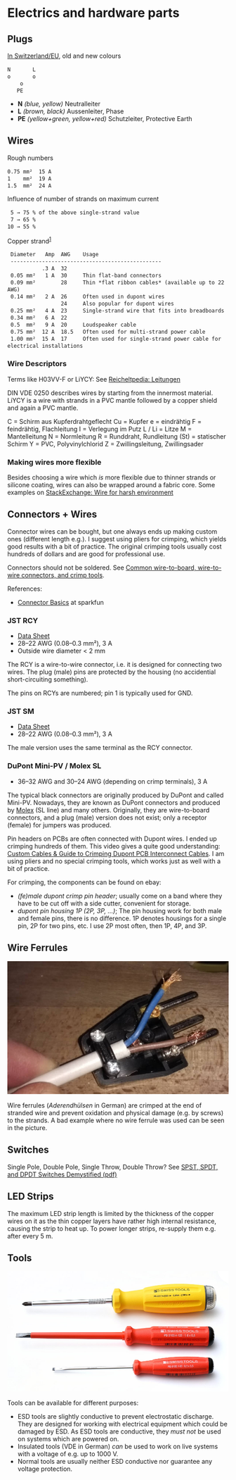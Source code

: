 # Electrics and hardware parts

## Plugs

[In Switzerland/EU](https://de.wikipedia.org/wiki/Niederspannungsnetz#Farbgebung), old and new colours

```
N       L
o       o
    o
   PE
```

* **N** *(blue, yellow)* Neutralleiter
* **L** *(brown, black)* Aussenleiter, Phase
* **PE** *(yellow+green, yellow+red)* Schutzleiter, Protective Earth


## Wires

Rough numbers

    0.75 mm²  15 A
    1    mm²  19 A
    1.5  mm²  24 A

Influence of number of strands on maximum current

     5 → 75 % of the above single-strand value
     7 → 65 %
    10 → 55 %

Copper strand<sup>[1][strombelastbarkeit]</sup>

     Diameter   Amp  AWG    Usage
     ------------------------------------------------
               .3 A  32
     0.05 mm²   1 A  30     Thin flat-band connectors
     0.09 mm²        28     Thin *flat ribbon cables* (available up to 22 AWG)
     0.14 mm²   2 A  26     Often used in dupont wires
                     24     Also popular for dupont wires
     0.25 mm²   4 A  23     Single-strand wire that fits into breadboards
     0.34 mm²   6 A  22
     0.5  mm²   9 A  20     Loudspeaker cable
     0.75 mm²  12 A  18.5   Often used for multi-strand power cable
     1.00 mm²  15 A  17     Often used for single-strand power cable for electrical installations


[strombelastbarkeit]: http://www.linzi.hu/Katalogus/2008-2009/ger/X%20028%20%20Strombelastbarkeit%20(allgemein).pdf


### Wire Descriptors

Terms like H03VV-F or LiYCY: See
[Reicheltpedia: Leitungen](https://www.reichelt.de/reicheltpedia/index.php5/Leitungen)

DIN VDE 0250 describes wires by starting from the innermost material.
LiYCY is a wire with strands in a PVC mantle followed by a copper shield and again
a PVC mantle.

C = Schirm aus Kupferdrahtgeflecht
Cu = Kupfer
e = eindrähtig
F = feindrähtig, Flachleitung
I = Verlegung im Putz
L / Li = Litze
M = Mantelleitung
N = Normleitung
R = Runddraht, Rundleitung
(St) = statischer Schirm
Y = PVC, Polyvinylchlorid
Z = Zwillingsleitung, Zwillingsader


### Making wires more flexible

Besides choosing a wire which *is* more flexible due to thinner strands or silicone coating, wires can also be
wrapped around a fabric core. Some examples on [StackExchange: Wire for harsh environment](https://electronics.stackexchange.com/a/164551/135063)


## Connectors + Wires

Connector wires can be bought, but one always ends up making custom ones (different length e.g.). I suggest using
pliers for crimping, which yields good results with a bit of practice. The original crimping tools usually cost hundreds
of dollars and are good for professional use.

Connectors should not be soldered. See [Common wire-to-board, wire-to-wire connectors, and crimp tools][crimp-connectors].

References:

* [Connector Basics](https://learn.sparkfun.com/tutorials/connector-basics) at sparkfun

### JST RCY

* [Data Sheet](http://www.jst-mfg.com/product/pdf/eng/eRCY.pdf)
* 28–22 AWG (0.08–0.3 mm²), 3 A
* Outside wire diameter < 2 mm

The RCY is a wire-to-wire connector, i.e. it is designed for connecting two wires. The plug (male) pins are protected
by the housing (no accidential short-circuiting something).

The pins on RCYs are numbered; pin 1 is typically used for GND.

### JST SM

* [Data Sheet](http://www.jst-mfg.com/product/pdf/eng/eSM.pdf)
* 28–22 AWG (0.08–0.3 mm²), 3 A

The male version uses the same terminal as the RCY connector.

### DuPont Mini-PV / Molex SL

* 36–32 AWG and 30–24 AWG (depending on crimp terminals), 3 A

The typical black connectors are originally produced by DuPont and called Mini-PV. Nowadays, they are known as
DuPont connectors and produced by [Molex][molex-catalogue] (SL line) and many others. Originally, they are wire-to-board
connectors, and a plug (male) version does not exist; only a receptor (female) for jumpers was produced.

Pin headers on PCBs are often connected with Dupont wires. I ended up crimping hundreds of them. This video
gives a quite good understanding:
[Custom Cables & Guide to Crimping Dupont PCB Interconnect Cables](https://www.youtube.com/watch?v=GkbOJSvhCgU).
I am using pliers and no special crimping tools, which works just as well with a bit of practice.

For crimping, the components can be found on ebay:

* *(fe)male dupont crimp pin header*; usually come on a band where they have to be cut off with a side cutter,
  convenient for storage.
* *dupont pin housing 1P (2P, 3P, …)*; The pin housing work for both male and female pins, there is no difference.
  1P denotes housings for a single pin, 2P for two pins, etc. I use 2P most often, then 1P, 4P, and 3P.


[molex-catalogue]: http://www.molex.com/catalog/web_catalog/pdfs/C.pdf
[crimp-connectors]: http://tech.mattmillman.com/info/crimpconnectors/


## Wire Ferrules

![Rusted strands](Pictures/power-plug-rust.jpg)

Wire ferrules (*Aderendhülsen* in German) are crimped at the end of stranded wire and prevent oxidation and physical
damage (e.g. by screws) to the strands. A bad example where no wire ferrule was used can be seen in the picture.


## Switches

Single Pole, Double Pole, Single Throw, Double Throw? See [SPST, SPDT, and DPDT Switches Demystified (pdf)][spst]

[spst]: http://musicfromouterspace.com/analogsynth_new/ELECTRONICS/pdf/switches_demystified_assembly.pdf


## LED Strips

The maximum LED strip length is limited by the thickness of the copper wires on it as the thin copper layers have
rather high internal resistance, causing the strip to heat up. To power longer strips, re-supply them e.g. after
every 5 m.


## Tools

![ESD screwdriver](Pictures/esd-vde-screwdriver.jpg)

Tools can be available for different purposes:

* ESD tools are slightly conductive to prevent electrostatic discharge. They are designed for
  working with electrical equipment which could be damaged by ESD. As ESD tools are conductive,
  they *must not* be used on systems which are powered on.
* Insulated tools (VDE in German) *can* be used to work on live systems with a voltage of e.g.
  up to 1000 V.
* Normal tools are usually neither ESD conductive nor guarantee any voltage protection.
